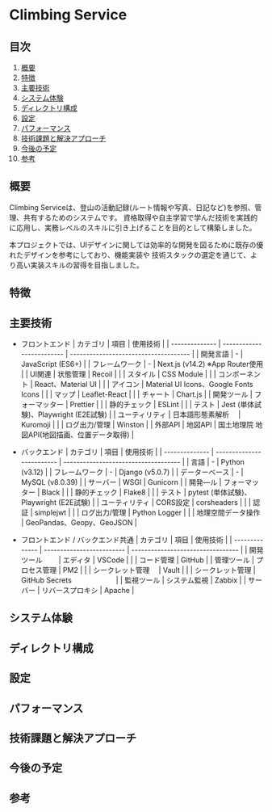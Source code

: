 # Climbing Service

## 目次
1. [概要](#概要)
1. [特徴](#特徴)
1. [主要技術](#主要技術)
1. [システム体験](#システム体験)
1. [ディレクトリ構成](#ディレクトリ構成)
1. [設定](#設定)
1. [パフォーマンス](#パフォーマンス)
1. [技術課題と解決アプローチ](#技術課題と解決アプローチ)
1. [今後の予定](#今後の予定)
1. [参考](#参考)

## 概要
Climbing Serviceは、登山の活動記録(ルート情報や写真、日記など)を参照、管理、共有するためのシステムです。
資格取得や自主学習で学んだ技術を実践的に応用し、実務レベルのスキルに引き上げることを目的として構築しました。

本プロジェクトでは、UIデザインに関しては効率的な開発を図るために既存の優れたデザインを参考にしており、機能実装や
技術スタックの選定を通じて、より高い実装スキルの習得を目指しました。

## 特徴


## 主要技術
- フロントエンド
    | カテゴリ         | 項目                       | 使用技術                                |
    | -------------- | ------------------------- | ------------------------------------- |
    | 開発言語         | -                         | JavaScript (ES6+)                     |
    | フレームワーク    | -                         | Next.js (v14.2) ※App Router使用        |
    | UI関連          | 状態管理                    | Recoil                                |
    |                | スタイル                    | CSS Module                            |
    |                | コンポーネント               | React、Material UI                     |
    |                | アイコン                    | Material UI Icons、Google Fonts Icons |
    |                | マップ                     | Leaflet-React                         |
    |                | チャート                    | Chart.js                              |
    | 開発ツール       | フォーマッター                | Prettier                              |
    |                | 静的チェック                 | ESLint                                |
    |                | テスト                     | Jest (単体試験)、Playwright (E2E試験)     |
    | ユーティリティ    | 日本語形態素解析　             | Kuromoji                              |
    |                | ログ出力/管理                | Winston                               |
    | 外部API         | 地図API                    | 国土地理院 地図API(地図描画、位置データ取得)   |


- バックエンド
    | カテゴリ         | 項目                  | 使用技術                               |
    | -------------- | ------------------------- | ------------------------------------ |
    | 言語            | -                         | Python (v3.12)                       |
    | フレームワーク    | -                         | Django (v5.0.7)                      |
    | データーベース    | -                         | MySQL (v8.0.39)                      |
    | サーバー         | WSGI                      | Gunicorn                             |
    | 開発―ル         | フォーマッター               | Black                                |
    |                | 静的チェック                 | Flake8                               |
    |                | テスト                     | pytest (単体試験)、Playwright (E2E試験)  |
    | ユーティリティ    | CORS設定                   | corsheaders                          |
    |                | 認証                       | simplejwt                            |
    |                | ログ出力/管理                | Python Logger                        |
    |                | 地理空間データ操作            | GeoPandas、Geopy、GeoJSON             |
    

- フロントエンド / バックエンド共通
    | カテゴリ         | 項目                       | 使用技術                            |
    | -------------- | ------------------------- | --------------------------------- |
    | 開発ツール　　    | エディタ                    | VSCode                            |
    |                | コード管理                  | GitHub                            |
    | 管理ツール       | プロセス管理                 | PM2                               |
    |                | シークレット管理　            | Vault                             |
    |                | シークレット管理             | GitHub Secrets　　　　　            　|
    | 監視ツール       | システム監視                 | Zabbix                            |
    | サーバー         | リバースプロキシ             | Apache                             |

## システム体験

## ディレクトリ構成

## 設定

## パフォーマンス

## 技術課題と解決アプローチ

## 今後の予定

## 参考
